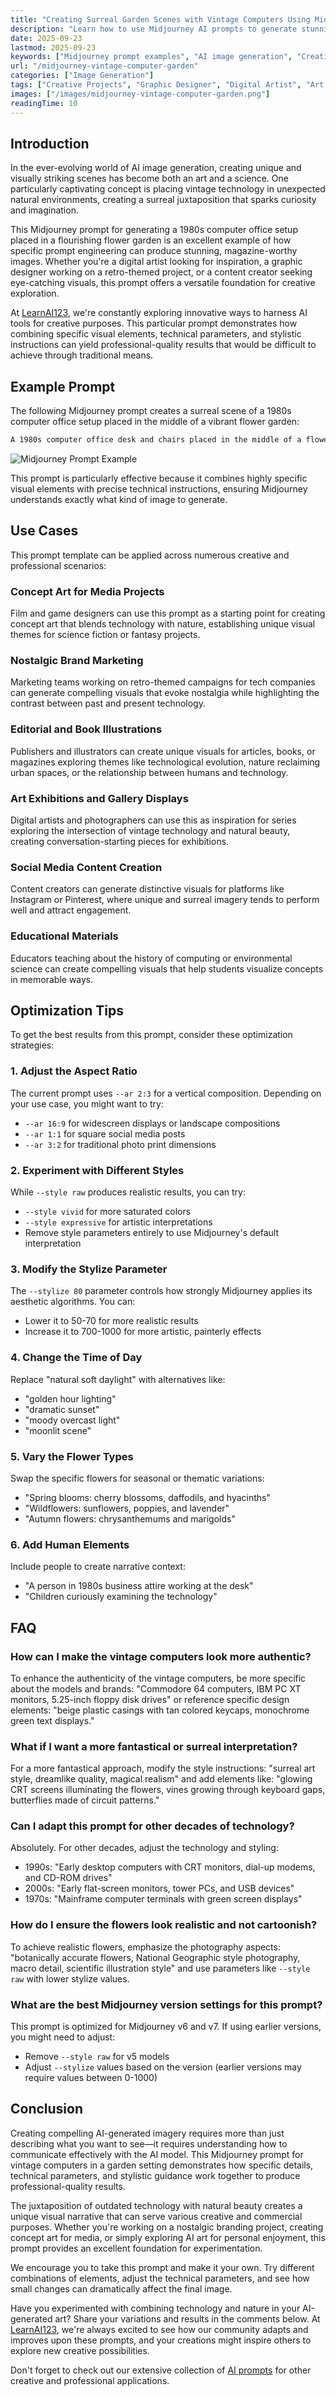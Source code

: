 ```yaml
---
title: "Creating Surreal Garden Scenes with Vintage Computers Using Midjourney"
description: "Learn how to use Midjourney AI prompts to generate stunning images of 1980s computer office setups placed in beautiful flower gardens. Perfect for artists, designers, and creative professionals."
date: 2025-09-23
lastmod: 2025-09-23
keywords: ["Midjourney prompt examples", "AI image generation", "Creative AI prompts"]
url: "/midjourney-vintage-computer-garden"
categories: ["Image Generation"]
tags: ["Creative Projects", "Graphic Designer", "Digital Artist", "Art Director", "Content Creator"]
images: ["/images/midjourney-vintage-computer-garden.png"]
readingTime: 10
---
```


## Introduction

In the ever-evolving world of AI image generation, creating unique and visually striking scenes has become both an art and a science. One particularly captivating concept is placing vintage technology in unexpected natural environments, creating a surreal juxtaposition that sparks curiosity and imagination.

This Midjourney prompt for generating a 1980s computer office setup placed in a flourishing flower garden is an excellent example of how specific prompt engineering can produce stunning, magazine-worthy images. Whether you're a digital artist looking for inspiration, a graphic designer working on a retro-themed project, or a content creator seeking eye-catching visuals, this prompt offers a versatile foundation for creative exploration.

At [LearnAI123](https://www.xuexiai123.com/), we're constantly exploring innovative ways to harness AI tools for creative purposes. This particular prompt demonstrates how combining specific visual elements, technical parameters, and stylistic instructions can yield professional-quality results that would be difficult to achieve through traditional means.

## Example Prompt

The following Midjourney prompt creates a surreal scene of a 1980s computer office setup placed in the middle of a vibrant flower garden:

```markdown
A 1980s computer office desk and chairs placed in the middle of a flower garden. Vintage beige computers, CRT monitors, floppy disk drives. Roses, tulips, lilies, daisies, peonies, and many other colorful flowers growing naturally, some even sprouting from the computer tower and floppy disk drive. Shot in realistic style, documentary photography, professional 35mm photo, Kodak Portra film, raw and unedited, natural soft daylight, muted tones. Vertical composition, distant wide shot, photography book style. --ar 2:3 --style raw --v 7 --stylize 80
```

![Midjourney Prompt Example](https://media.beehiiv.com/cdn-cgi/image/fit=scale-down,format=auto,onerror=redirect,quality=80/uploads/asset/file/56107163-ea01-4a44-b4ca-b82e3dbfde18/Group_1000004444__5_.jpg?t=1758555653)

This prompt is particularly effective because it combines highly specific visual elements with precise technical instructions, ensuring Midjourney understands exactly what kind of image to generate.

## Use Cases

This prompt template can be applied across numerous creative and professional scenarios:

### Concept Art for Media Projects
Film and game designers can use this prompt as a starting point for creating concept art that blends technology with nature, establishing unique visual themes for science fiction or fantasy projects.

### Nostalgic Brand Marketing
Marketing teams working on retro-themed campaigns for tech companies can generate compelling visuals that evoke nostalgia while highlighting the contrast between past and present technology.

### Editorial and Book Illustrations
Publishers and illustrators can create unique visuals for articles, books, or magazines exploring themes like technological evolution, nature reclaiming urban spaces, or the relationship between humans and technology.

### Art Exhibitions and Gallery Displays
Digital artists and photographers can use this as inspiration for series exploring the intersection of vintage technology and natural beauty, creating conversation-starting pieces for exhibitions.

### Social Media Content Creation
Content creators can generate distinctive visuals for platforms like Instagram or Pinterest, where unique and surreal imagery tends to perform well and attract engagement.

### Educational Materials
Educators teaching about the history of computing or environmental science can create compelling visuals that help students visualize concepts in memorable ways.

## Optimization Tips

To get the best results from this prompt, consider these optimization strategies:

### 1. Adjust the Aspect Ratio
The current prompt uses `--ar 2:3` for a vertical composition. Depending on your use case, you might want to try:
- `--ar 16:9` for widescreen displays or landscape compositions
- `--ar 1:1` for square social media posts
- `--ar 3:2` for traditional photo print dimensions

### 2. Experiment with Different Styles
While `--style raw` produces realistic results, you can try:
- `--style vivid` for more saturated colors
- `--style expressive` for artistic interpretations
- Remove style parameters entirely to use Midjourney's default interpretation

### 3. Modify the Stylize Parameter
The `--stylize 80` parameter controls how strongly Midjourney applies its aesthetic algorithms. You can:
- Lower it to 50-70 for more realistic results
- Increase it to 700-1000 for more artistic, painterly effects

### 4. Change the Time of Day
Replace "natural soft daylight" with alternatives like:
- "golden hour lighting"
- "dramatic sunset"
- "moody overcast light"
- "moonlit scene"

### 5. Vary the Flower Types
Swap the specific flowers for seasonal or thematic variations:
- "Spring blooms: cherry blossoms, daffodils, and hyacinths"
- "Wildflowers: sunflowers, poppies, and lavender"
- "Autumn flowers: chrysanthemums and marigolds"

### 6. Add Human Elements
Include people to create narrative context:
- "A person in 1980s business attire working at the desk"
- "Children curiously examining the technology"

## FAQ

### How can I make the vintage computers look more authentic?

To enhance the authenticity of the vintage computers, be more specific about the models and brands: "Commodore 64 computers, IBM PC XT monitors, 5.25-inch floppy disk drives" or reference specific design elements: "beige plastic casings with tan colored keycaps, monochrome green text displays."

### What if I want a more fantastical or surreal interpretation?

For a more fantastical approach, modify the style instructions: "surreal art style, dreamlike quality, magical realism" and add elements like: "glowing CRT screens illuminating the flowers, vines growing through keyboard gaps, butterflies made of circuit patterns."

### Can I adapt this prompt for other decades of technology?

Absolutely. For other decades, adjust the technology and styling:
- 1990s: "Early desktop computers with CRT monitors, dial-up modems, and CD-ROM drives"
- 2000s: "Early flat-screen monitors, tower PCs, and USB devices"
- 1970s: "Mainframe computer terminals with green screen displays"

### How do I ensure the flowers look realistic and not cartoonish?

To achieve realistic flowers, emphasize the photography aspects: "botanically accurate flowers, National Geographic style photography, macro detail, scientific illustration style" and use parameters like `--style raw` with lower stylize values.

### What are the best Midjourney version settings for this prompt?

This prompt is optimized for Midjourney v6 and v7. If using earlier versions, you might need to adjust:
- Remove `--style raw` for v5 models
- Adjust `--stylize` values based on the version (earlier versions may require values between 0-1000)

## Conclusion

Creating compelling AI-generated imagery requires more than just describing what you want to see—it requires understanding how to communicate effectively with the AI model. This Midjourney prompt for vintage computers in a garden setting demonstrates how specific details, technical parameters, and stylistic guidance work together to produce professional-quality results.

The juxtaposition of outdated technology with natural beauty creates a unique visual narrative that can serve various creative and commercial purposes. Whether you're working on a nostalgic branding project, creating concept art for media, or simply exploring AI art for personal enjoyment, this prompt provides an excellent foundation for experimentation.

We encourage you to take this prompt and make it your own. Try different combinations of elements, adjust the technical parameters, and see how small changes can dramatically affect the final image.

Have you experimented with combining technology and nature in your AI-generated art? Share your variations and results in the comments below. At [LearnAI123](https://www.xuexiai123.com/), we're always excited to see how our community adapts and improves upon these prompts, and your creations might inspire others to explore new creative possibilities.

Don't forget to check out our extensive collection of [AI prompts](https://www.xuexiai123.com/) for other creative and professional applications.